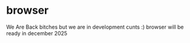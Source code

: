 # browser
We Are Back bitches
but we are in development cunts 
:)
browser will be ready in december 2025
